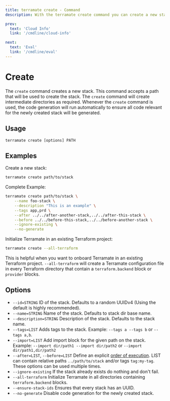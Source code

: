 ```yaml
---
title: terramate create - Command
description: With the terramate create command you can create a new stack in the current project.

prev:
  text: 'Cloud Info'
  link: '/cmdline/cloud-info'

next:
  text: 'Eval'
  link: '/cmdline/eval'
---
```


# Create

The `create` command creates a new stack. This command accepts a path that will
be used to create the stack. The `create` command will create intermediate
directories as required. Whenever the `create` command is used, the code generation will run automatically to ensure all code relevant for the newly created stack will be generated.

## Usage

`terramate create [options] PATH`

## Examples

Create a new stack:

```bash
terramate create path/to/stack
```

Complete Example:

```bash
terramate create path/to/stack \
    --name foo-stack \
    --description "This is an example" \
    --tags app,prd \
    --after ../../after-another-stack,../../after-this-stack \
    --before ../../before-this-stack,../../before-another-stack \
    --ignore-existing \
    --no-generate
```

Initialize Terramate in an existing Terraform project:

```bash
terramate create --all-terraform
```

This is helpful when you want to onboard Terramate in an existing
Terraform project. `--all-terraform` will create a Terramate configuration
file in every Terraform directory that contain a `terraform.backend` block or `provider` blocks.


## Options

- `--id=STRING` ID of the stack. Defaults to a random UUIDv4 (Using the default is highly recommended).
- `--name=STRING` Name of the stack. Defaults to stack dir base name.
- `--description=STRING` Description of the stack. Defaults to the stack name.
- `--tags=LIST` Adds tags to the stack. Example: `--tags a --tags b` or `--tags a,b`.
- `--import=LIST`  Add import block for the given path on the stack. Example: `--import dir/path1 --import dir/path2` or `--import dir/path1,dir/path2`
- `--after=LIST`, `--before=LIST` Define an explicit [order of execution](../orchestration/index.md#explicit-order-of-execution). LIST can contain relative paths `../path/to/stack` and/or tags `tag:my-tag`. These options can be used multiple times.
- `--ignore-existing` If the stack already exists do nothing and don't fail.
- `--all-terraform` Initialize Terramate in all directories containing `terraform.backend` blocks.
- `--ensure-stack-ids` Ensures that every stack has an UUID.
- `--no-generate` Disable code generation for the newly created stack.
